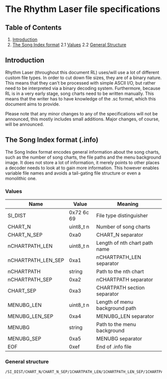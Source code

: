 # The Rhythm Laser file specifications

## Table of Contents

1. [Introduction](#Introduction_7)
2. [The Song Index format](#The_Song_Index_format_info_13)
2.1 [Values](#Values_18)
2.2 [General Structure](#General_structure_37)

## Introduction

Rhythm Laser (throughout this document RL) uses/will use a lot of different custom file types. In order to cut down file sizes, they are of a binary nature. This means that they can't be processed with simple ASCII I/O, but rather need to be interpreted via a binary decoding system. Furthermore, because RL is in a very early stage, song charts need to be written manually. This means that the writer has to have knowledge of the .sc format, which this document aims to provide.

Please note that any minor changes to any of the specifications will not be announced, this mostly includes small additions. Major changes, of course, will be announced.

## The Song Index format (.info)

The Song Index format encodes general information about the song charts, such as the number of song charts, the file paths and the menu background image. It does not store a lot of information, it merely points to other places a decoder needs to look at to gain more information. This however enables variable file names and avoids a tail-gating file structure or even a monolithic one.

### Values

|Name|Value|Meaning|
|-|-|-|
|SI_DIST|0x72 6c 69|File type distinguisher|
|CHART\_N|uint8\_t n|Number of song charts|
|CHART\_N\_SEP|0xa0|CHART\_N separator|
|nCHARTPATH\_LEN|uint8\_t n|Length of nth chart path name|
|nCHARTPATH\_LEN\_SEP|0xa1|nCHARTPATH\_LEN separator|
|nCHARTPATH|string|Path to the nth chart|
|nCHARTPATH\_SEP|0xa2|nCHARTPATH separator|
|CHART\_SEP|0xa3|CHARTPATH section separator|
|MENUBG\_LEN|uint8\_t n|Length of menu background path|
|MENUBG\_LEN\_SEP|0xa4|MENUBG\_LEN separator|
|MENUBG|string|Path to the menu background|
|MENUBG\_SEP|0xa5|MENUBG separator|
|EOF|0xef|End of .info file|

### General structure

```
/SI_DIST/CHART_N/CHART_N_SEP/1CHARTPATH_LEN/1CHARTPATH_LEN_SEP/1CHARTPATH/1CHARTPATH_SEP/2CHARTPATH_LEN/2CHARTPATH_LEN_SEP/2CHARTPATH/2CHARTPATH_SEP/nCHARTPATH_LEN/nCHARTPATH_LEN_SEP/nCHARTPATH/nCHARTPATH_SEP/CHART_SEP/MENUBG_LEN/MENUBG_LEN_SEP/MENUBG/MENUBG_SEP/EOF/
```